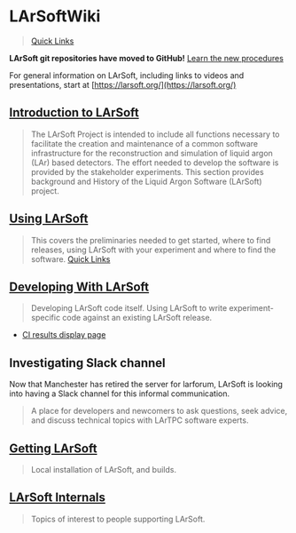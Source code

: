 LArSoftWiki
============================

> [Quick Links](Quick_Links)

**LArSoft git repositories have moved to GitHub!** [Learn the new procedures](Working_with_GitHub)

For general information on LArSoft, including links to videos and presentations, start at [https://larsoft.org/](https://larsoft.org/)

[Introduction to LArSoft](Introduction_to_LArSoft)
--------------------------------------------------------------------------------------------------------------

> The LArSoft Project is intended to include all functions necessary to facilitate the creation and maintenance of a common software infrastructure for the reconstruction and simulation of liquid argon (LAr) based detectors. The effort needed to develop the software is provided by the stakeholder experiments. This section provides background and History of the Liquid Argon Software (LArSoft) project.

[Using LArSoft](Using_LArSoft)
--------------------------------------------------------------------------------

> This covers the preliminaries needed to get started, where to find releases, using LArSoft with your experiment and where to find the software.
> [Quick Links](Quick_Links)

[Developing With LArSoft](Developing_With_LArSoft)
--------------------------------------------------------------------------------------------------------------

> Developing LArSoft code itself. Using LArSoft to write experiment-specific code against an existing LArSoft release.

-   [CI results display page](http://lar-ci-history.fnal.gov/LarCI/app)

Investigating Slack channel
------------------------------------------------------------

Now that Manchester has retired the server for larforum, LArSoft is looking into having a Slack channel for this informal communication.

> A place for developers and newcomers to ask questions, seek advice, and discuss technical topics with LArTPC software experts.

[Getting LArSoft](Getting_LArSoft)
--------------------------------------------------------------------------------------

> Local installation of LArSoft, and builds.

[LArSoft Internals](LArSoft_Internals)
--------------------------------------------------------------------------------------------

> Topics of interest to people supporting LArSoft.
